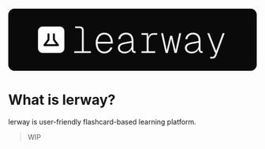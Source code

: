 ![banner](./assets/banner.svg)

# What is lerway?

lerway is user-friendly flashcard-based learning platform.

> WIP

